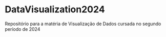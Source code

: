 # DataVisualization2024
Repositório para a matéria de Visualização de Dados cursada no segundo período de 2024
